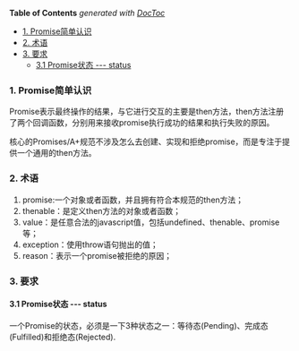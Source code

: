 <!-- START doctoc generated TOC please keep comment here to allow auto update -->
<!-- DON'T EDIT THIS SECTION, INSTEAD RE-RUN doctoc TO UPDATE -->
**Table of Contents**  *generated with [DocToc](https://github.com/thlorenz/doctoc)*

- [1. Promise简单认识](#1-promise%E7%AE%80%E5%8D%95%E8%AE%A4%E8%AF%86)
- [2. 术语](#2-%E6%9C%AF%E8%AF%AD)
- [3. 要求](#3-%E8%A6%81%E6%B1%82)
  - [3.1 Promise状态 --- status](#31-promise%E7%8A%B6%E6%80%81-----status)

<!-- END doctoc generated TOC please keep comment here to allow auto update -->

### 1. Promise简单认识

Promise表示最终操作的结果，与它进行交互的主要是then方法，then方法注册了两个回调函数，分别用来接收promise执行成功的结果和执行失败的原因。

核心的Promises/A+规范不涉及怎么去创建、实现和拒绝promise，而是专注于提供一个通用的then方法。

### 2. 术语

1. promise:一个对象或者函数，并且拥有符合本规范的then方法；
2. thenable：是定义then方法的对象或者函数；
3. value：是任意合法的javascript值，包括undefined、thenable、promise等；
4. exception：使用throw语句抛出的值；
5. reason：表示一个promise被拒绝的原因；

### 3. 要求

#### 3.1 Promise状态 --- status

一个Promise的状态，必须是一下3种状态之一：等待态(Pending)、完成态(Fulfilled)和拒绝态(Rejected).

